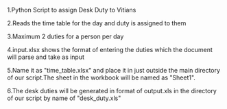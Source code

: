 1.Python Script to assign Desk Duty to Vitians

2.Reads the time table for the day and duty is assigned to them

3.Maximum 2 duties for a person per day

4.input.xlsx shows the format of entering the duties which the document will parse and take as input

5.Name it as "time_table.xlsx" and place it in just outside the main directory of our script.The sheet in the workbook will be named as "Sheet1".

6.The desk duties will be generated in format of output.xls in the directory of our script by name of "desk_duty.xls"